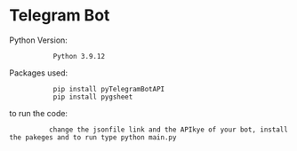 # Telegram Bot


Python Version: 
               
               Python 3.9.12

Packages used:

               pip install pyTelegramBotAPI
               pip install pygsheet

to run the code:
      
              change the jsonfile link and the APIkye of your bot, install the pakeges and to run type python main.py



